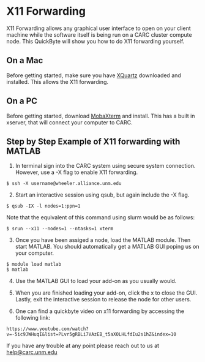 # X11 Forwarding 

X11 Forwarding allows any graphical user interface to open on your client machine while the software itself is being run on a 
CARC cluster compute node. This QuickByte will show you how to do X11 forwarding yourself. 


## On a Mac

Before getting started, make sure you have [XQuartz](https://www.xquartz.org) downloaded and installed. This allows the X11 
forwarding. 


## On a PC

Before getting started, download [MobaXterm](https://mobaxterm.mobatek.net) and install. This has a built in xserver, that will connect your computer to CARC. 


## Step by Step Example of X11 forwarding with MATLAB

1. In terminal sign into the CARC system using secure system connection. However, use a -X flag to enable X11 forwarding. 

``` 
$ ssh -X username@wheeler.alliance.unm.edu
```

2. Start an interactive session using qsub, but again include the -X flag. 

```
$ qsub -IX -l nodes=1:ppn=1
```
Note that the equivalent of this command using slurm would be as follows:

```
$ srun --x11 --nodes=1 --ntasks=1 xterm
```

3. Once you have been assiged a node, load the MATLAB module. Then start MATLAB. You should automatically get a MATLAB GUI 
poping us on your computer. 

``` 
$ module load matlab
$ matlab
```

4. Use the MATLAB GUI to load your add-on as you usually would. 

5. When you are finished loading your add-on, click the x to close the GUI. Lastly, exit the interactive session to release the 
node for other users. 

6. One can find a quickbyte video on x11 forwarding by accessing the following link:

```
https://www.youtube.com/watch?v=-5ic9JWHuqI&list=PLvr5gRBLi7VAzEB_t5aXOLHLfdIu2s1hZ&index=10
```

If you have any trouble at any point please reach out to us at help@carc.unm.edu 

